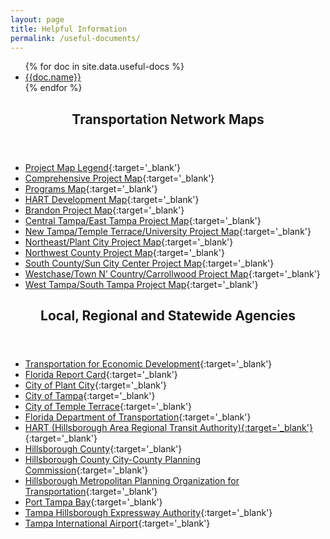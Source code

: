 ```yaml
---
layout: page
title: Helpful Information
permalink: /useful-documents/
---
```


<div class="columns-2">
	<ul>
		{% for doc in site.data.useful-docs %}
		<li>
			<a href="{{site.baseurl}}/documents/helpful-info/{{doc.file}}" target="_blank">{{doc.name}}</a>
		</li>
		{% endfor %}
	</ul>
</div>

<header class="page-header page-header-warning">
	<h2 class="text-center">
		Transportation Network Maps
	</h2>
</header>

* [Project Map Legend]({{site.basurl}}/documents/transportation-maps/Hillsborough_project-map-legend_02-15-15.pdf){:target='_blank'}
* [Comprehensive Project Map]({{site.basurl}}/documents/transportation-maps/Hillsborough_ALL_project-map_02-15-15.pdf){:target='_blank'}
* [Programs Map]({{site.basurl}}/documents/transportation-maps/Hillsborough_programs-map_02-15-15.pdf){:target='_blank'}
* [HART Development Map]({{site.basurl}}/documents/transportation-maps/Hillsborough_HART-Vision_FGuideway_project-map_02-15-15.pdf){:target='_blank'}
* [Brandon Project Map]({{site.basurl}}/documents/transportation-maps/Hillsborough_Brandon_project-map_02-15-15.pdf){:target='_blank'}
* [Central Tampa/East Tampa Project Map]({{site.basurl}}/documents/transportation-maps/Hillsborough_Central-Tampa-East-Tampa_project-map_02-15-15.pdf){:target='_blank'}
* [New Tampa/Temple Terrace/University Project Map]({{site.basurl}}/documents/transportation-maps/Hillsborough_New-Tampa-Temple-Terrace-University_project-map_02-15-15.pdf){:target='_blank'}
* [Northeast/Plant City Project Map]({{site.basurl}}/documents/transportation-maps/Hillsborough_Northeast-Plant-City_project-map_02-15-15.pdf){:target='_blank'}
* [Northwest County Project Map]({{site.basurl}}/documents/transportation-maps/Hillsborough_Northwest_project-map_02-15-15.pdf){:target='_blank'}
* [South County/Sun City Center Project Map]({{site.basurl}}/documents/transportation-maps/Hillsborough_South-County-Sun-City_project-map_02-15-15.pdf){:target='_blank'}
* [Westchase/Town N’ Country/Carrollwood Project Map]({{site.basurl}}/documents/transportation-maps/Hillsborough_Westchase-TownnCountry-Carrollwood_project-map_02-15-15.pdf){:target='_blank'}
* [West Tampa/South Tampa Project Map]({{site.basurl}}/documents/transportation-maps/Hillsborough_West-South-Tampa_project-map_02-15-15.pdf){:target='_blank'}

<header class="page-header page-header-warning">
	<h2 class="text-center">
		Local, Regional and Statewide Agencies
	</h2>
</header>

* [Transportation for Economic Development](http://www.hillsboroughcounty.org/index.aspx?NID=3645){:target='_blank'}
* [Florida Report Card](http://www.infrastructurereportcard.org){:target='_blank'}
* [City of Plant City](http://www.plantcitygov.com/){:target='_blank'}
* [City of Tampa](http://www.tampagov.net/){:target='_blank'}
* [City of Temple Terrace](http://www.templeterrace.com/){:target='_blank'}
* [Florida Department of Transportation](http://www.dot.state.fl.us/){:target='_blank'}
* [HART (Hillsborough Area Regional Transit Authority){:target='_blank'}](http://www.gohart.org/){:target='_blank'}
* [Hillsborough County](http://www.hillsboroughcounty.org/){:target='_blank'}
* [Hillsborough County City-County Planning Commission](http://www.planhillsborough.org/the-planning-commission/){:target='_blank'}
* [Hillsborough Metropolitan Planning Organization for Transportation](http://www.planhillsborough.org/metropolitan-planning-organization-mpo/){:target='_blank'}
* [Port Tampa Bay](http://www.tampaport.com/){:target='_blank'}
* [Tampa Hillsborough Expressway Authority](http://www.tampa-xway.com/){:target='_blank'}
* [Tampa International Airport](http://www.tampaairport.com/){:target='_blank'}